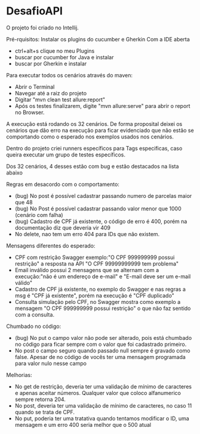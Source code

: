 # DesafioAPI

O projeto foi criado no Intellij.

Pré-rquisitos:
Instalar os plugins do cucumber e Gherkin
Com a IDE aberta
- ctrl+alt+s clique no meu Plugins
- buscar por cucumber for Java e instalar
- buscar por Gherkin e instalar

Para executar todos os cenários através do maven:
- Abrir o Terminal
- Navegar até a raiz do projeto
- Digitar "mvn clean test allure:report"
- Após os testes finalizarem, digite "mvn allure:serve" para abrir o report no Browser.

A execução está rodando os 32 cenários. De forma proposital deixei os cenários que dão erro na execução para ficar evidenciado que não estão se comportando como o esperado nos exemplos usados nos cenários.

Dentro do projeto criei runners específicos para Tags especificas, caso queira executar um grupo de testes específicos.

Dos 32 cenários, 4 desses estão com bug e estão destacados na lista abaixo

Regras em desacordo com o comportamento:
- (bug) No post é possível cadastrar passando numero de parcelas maior que 48
- (bug) No Post é possível cadastrar passando valor menor que 1000 (cenário com falha)
- (bug) Cadastro de CPF já existente, o código de erro é 400, porém na documentação diz que deveria vir 409
- No delete, nao tem um erro 404 para IDs que não existem.

Mensagens diferentes do esperado:
- CPF com restrição Swagger exemplo:"O CPF 999999999 possui restrição" a resposta na API "O CPF 99999999999 tem problema"
- Email inválido possui 2 mensagens que se alternam com a execução:"não é um endereço de e-mail" e "E-mail deve ser um e-mail válido"
- Cadastro de CPF já existente, no exemplo do Swagger e nas regras a msg é "CPF já existente", porém na execução é "CPF duplicado"
- Consulta simulação pelo CPF, no Swagger mostra como exemplo a mensagem "O CPF 999999999 possui restrição" o que não faz sentido com a consulta.

Chumbado no código:
- (bug) No put o campo valor não pode ser alterado, pois está chumbado no código para ficar sempre com o valor que foi cadastrado primeiro.
- No post o campo seguro quando passado null sempre é gravado como false. Apesar de no código de vocês ter uma mensagem programada para valor nulo nesse campo 

Melhorias:
- No get de restrição, deveria ter uma validação de mínimo de caracteres e apenas aceitar números. Qualquer valor que coloco alfanumerico sempre retorna 204.
- No post, deveria ter uma validação de mínimo de caracteres, no caso 11 quando se trata de CPF.
- No put, poderia ter uma tratativa quando tentamos modificar o ID, uma mensagem e um erro 400 seria melhor que o 500 atual

